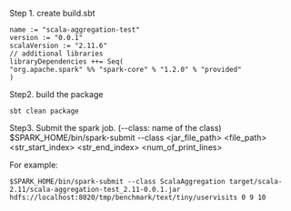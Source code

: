 Step 1. create build.sbt

```
name := "scala-aggregation-test"
version := "0.0.1"
scalaVersion := "2.11.6"
// additional libraries
libraryDependencies ++= Seq(
"org.apache.spark" %% "spark-core" % "1.2.0" % "provided"
)
```

Step2. build the package

```
sbt clean package
```

Step3. Submit the spark job.
(--class: name of the class)
$SPARK_HOME/bin/spark-submit --class <classname> <jar_file_path> <file_path> <str_start_index> <str_end_index> <num_of_print_lines>

For example:
```
$SPARK_HOME/bin/spark-submit --class ScalaAggregation target/scala-2.11/scala-aggregation-test_2.11-0.0.1.jar hdfs://localhost:8020/tmp/benchmark/text/tiny/uservisits 0 9 10
```
